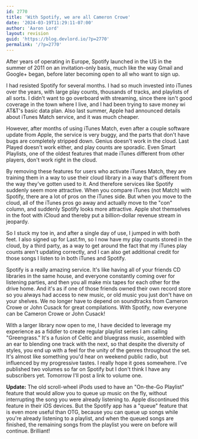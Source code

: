 ```yaml
---
id: 2770
title: 'With Spotify, we are all Cameron Crowe'
date: '2024-03-19T11:29:11-07:00'
author: 'Aaron Lord'
layout: revision
guid: 'https://blog.devlord.io/?p=2770'
permalink: '/?p=2770'
---
```


After years of operating in Europe, Spotify launched in the US in the summer of 2011 on an invitation-only basis, much like the way Gmail and Google+ began, before later becoming open to all who want to sign up.

I had resisted Spotify for several months. I had so much invested into iTunes over the years, with large play counts, thousands of tracks, and playlists of all sorts. I didn't want to go overboard with streaming, since there isn't good coverage in the town where I live, and I had been trying to save money wi AT&amp;T's basic data plan. Also last summer, Apple had announced details about iTunes Match service, and it was much cheaper.

However, after months of using iTunes Match, even after a couple software update from Apple, the service is very buggy, and the parts that don't have bugs are completely stripped down. Genius doesn't work in the cloud. Last Played doesn't work either, and play counts are sporadic. Even Smart Playlists, one of the oldest features that made iTunes different from other players, don't work right in the cloud.

By removing these features for users who activate iTunes Match, they are training them in a way to use their cloud library in a way that's different from the way they've gotten used to it. And therefore services like Spotify suddenly seem more attractive. When you compare iTunes (not Match) with Spotify, there are a lot of pros on the iTunes side. But when you move to the cloud, all of the iTunes pros go away and actually move to the "con" column, and suddenly Spotify looks more attractive. Apple shot themselves in the foot with iCloud and thereby put a billion-dollar revenue stream in jeopardy.

So I stuck my toe in, and after a single day of use, I jumped in with both feet. I also signed up for Last.fm, so I now have my play counts stored in the cloud, by a third party, as a way to get around the fact that my iTunes play counts aren't updating correctly, and I can also get additional credit for those songs I listen to in both iTunes and Spotify.

Spotify is a really amazing service. It's like having all of your friends CD libraries in the same house, and everyone constantly coming over for listening parties, and then you all make mix tapes for each other for the drive home. And it's as if one of those friends owned their own record store so you always had access to new music, or old music you just don't have on your shelves. We no longer have to depend on soundtracks from Cameron Crowe or John Cusack for great compilations. With Spotify, now everyone can be Cameron Crowe or John Cusack!

With a larger library now open to me, I have decided to leverage my experience as a fiddler to create regular playlist series I am calling "Greengrass." It's a fusion of Celtic and bluegrass music, assembled with an ear to blending one track with the next, so that despite the diversity of styles, you end up with a feel for the unity of the genres throughout the set. It's almost like something you'd hear on weekend public radio, but influenced by my progressive tastes. I really hope it goes somewhere. I've published two volumes so far on Spotify but I don't think I have any subscribers yet. Tomorrow I'll post a link to volume one.

<strong>Update:</strong> The old scroll-wheel iPods used to have an "On-the-Go Playlist" feature that would allow you to queue up music on the fly, without interrupting the song you were already listening to. Apple discontinued this feature in their iOS devices. But the Spotify app has a "queue" feature that is even more useful than OTG, because you can queue up songs while you're already listening to a playlist, and when the queued songs are finished, the remaining songs from the playlist you were on before will continue. Brilliant!